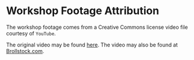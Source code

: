 # Workshop Footage Attribution

The workshop footage comes from a Creative Commons license video file courtesy of `YouTube`.

The original video may be found [here](https://www.youtube.com/watch?v=3FXUw98rrUY).
The video may also be found at [Brollstock.com](www.brollstock.com).